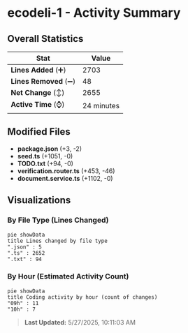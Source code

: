 # ecodeli-1 - Activity Summary 

## Overall Statistics

| Stat                   | Value                                                             |
| ---------------------- | ----------------------------------------------------------------- |
| **Lines Added** (➕)   | 2703                                          |
| **Lines Removed** (➖) | 48                                        |
| **Net Change** (↕)    | 2655                |
| **Active Time** (⌚)   | 24 minutes |


## Modified Files
- **package.json** (+3, -2)
- **seed.ts** (+1051, -0)
- **TODO.txt** (+94, -0)
- **verification.router.ts** (+453, -46)
- **document.service.ts** (+1102, -0)

## Visualizations

### By File Type (Lines Changed)

```mermaid
pie showData
title Lines changed by file type
".json" : 5
".ts" : 2652
".txt" : 94
```

### By Hour (Estimated Activity Count)

```mermaid
pie showData
title Coding activity by hour (count of changes)
"09h" : 11
"10h" : 7
```


> **Last Updated:** 5/27/2025, 10:11:03 AM